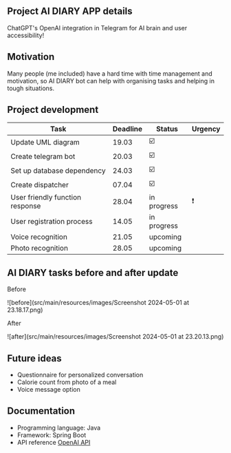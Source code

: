 **Project AI DIARY APP details**
-

ChatGPT's OpenAI integration in Telegram for AI brain and user accessibility!

Motivation
-

Many people (me included) have a hard time with time management and motivation, so AI DIARY bot can help with organising tasks
and helping in tough situations.

Project development
-

| **Task**                        | **Deadline** | **Status**              | Urgency       |
|---------------------------------|--------------|-------------------------|---------------|
| Update UML diagram              | 19.03        | :ballot_box_with_check: |               |
| Create telegram bot             | 20.03        | :ballot_box_with_check: |               |
| Set up database dependency      | 24.03        | :ballot_box_with_check: |               |
| Create dispatcher               | 07.04        | :ballot_box_with_check: |               |
| User friendly function response | 28.04        | in progress             | :exclamation: |
| User registration process       | 14.05        | in progress             |               |
| Voice recognition               | 21.05        | upcoming                |               |
| Photo recognition               | 28.05        | upcoming                |               |

AI DIARY tasks before and after update
- 
Before

![before](src/main/resources/images/Screenshot 2024-05-01 at 23.18.17.png)

After

![after](src/main/resources/images/Screenshot 2024-05-01 at 23.20.13.png)


Future ideas
-
- Questionnaire for personalized conversation
- Calorie count from photo of a meal
- Voice message option


Documentation
- 
- Programming language: Java
- Framework: Spring Boot
- API reference [OpenAI API](https://platform.openai.com/docs/api-reference/introduction)


